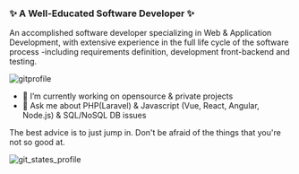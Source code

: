 ###  ✨ A Well-Educated Software Developer ✨
An accomplished software developer specializing in Web & Application Development, with extensive experience in the full life cycle of the software process -including requirements definition, development front-backend and testing.

![gitprofile](https://user-images.githubusercontent.com/53316237/122551957-ad8b5100-d003-11eb-8da2-0487c9cab708.png)

 - 🔭 I’m currently working on opensource & private projects
 - 💬 Ask me about PHP(Laravel) & Javascript (Vue, React, Angular, Node.js) & SQL/NoSQL DB issues
 
 The best advice is to just jump in. Don't be afraid of the things that you're not so good at.
 
 ![git_states_profile](https://user-images.githubusercontent.com/53316237/122552569-749fac00-d004-11eb-8ad1-9de3e7d7bb19.png)

<!--
**sniper88t/sniper88t** is a ✨ _special_ ✨ repository because its `README.md` (this file) appears on your GitHub profile.

Here are some ideas to get you started:

- 🔭 I’m currently working on ...
- 🌱 I’m currently learning ...
- 👯 I’m looking to collaborate on ...
- 🤔 I’m looking for help with ...
- 💬 Ask me about ...
- 📫 How to reach me: ...
- 😄 Pronouns: ...
- ⚡ Fun fact: ...
-->
